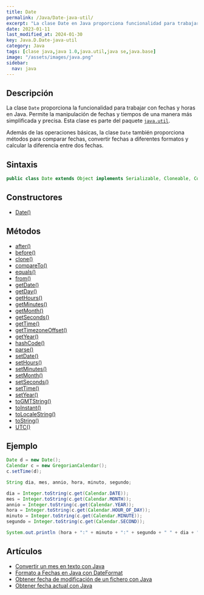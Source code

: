 ```yaml
---
title: Date
permalink: /Java/Date-java-util/
excerpt: "La clase Date en Java proporciona funcionalidad para trabajar con fechas y horas. Es parte del paquete java.util y permite la manipulación de fechas y tiempos de manera simplificada y precisa."
date: 2023-01-11
last_modified_at: 2024-01-30
key: Java.D.Date-java-util
category: Java
tags: [clase java,java 1.0,java.util,java se,java.base]
image: "/assets/images/java.png"
sidebar:
  nav: java
---
```


## **Descripción**


La clase `Date` proporciona la funcionalidad para trabajar con fechas y horas en Java. Permite la manipulación de fechas y tiempos de una manera más simplificada y precisa. Esta clase es parte del paquete [`java.util`](https://www.w3api.com/Java/tag/java.util).


Además de las operaciones básicas, la clase `Date` también proporciona métodos para comparar fechas, convertir fechas a diferentes formatos y calcular la diferencia entre dos fechas.


## **Sintaxis**


```java
public class Date extends Object implements Serializable, Cloneable, Comparable<Date>
```


## **Constructores**

- [Date()](https://w3api.com/Java/Date-java-util/Date/)

## **Métodos**

- [after()](https://www.w3api.com/Java/Date-java-util/after)
- [before()](https://www.w3api.com/Java/Date-java-util/before)
- [clone()](https://www.w3api.com/Java/Date-java-util/clone)
- [compareTo()](https://www.w3api.com/Java/Date-java-util/compareTo)
- [equals()](https://www.w3api.com/Java/Date-java-util/equals)
- [from()](https://www.w3api.com/Java/Date-java-util/from)
- [getDate()](https://www.w3api.com/Java/Date-java-util/getDate)
- [getDay()](https://www.w3api.com/Java/Date-java-util/getDay)
- [getHours()](https://www.w3api.com/Java/Date-java-util/getHours)
- [getMinutes()](https://www.w3api.com/Java/Date-java-util/getMinutes)
- [getMonth()](https://www.w3api.com/Java/Date-java-util/getMonth)
- [getSeconds()](https://www.w3api.com/Java/Date-java-util/getSeconds)
- [getTime()](https://www.w3api.com/Java/Date-java-util/getTime)
- [getTimezoneOffset()](https://www.w3api.com/Java/Date-java-util/getTimezoneOffset)
- [getYear()](https://www.w3api.com/Java/Date-java-util/getYear)
- [hashCode()](https://www.w3api.com/Java/Date-java-util/hashCode)
- [parse()](https://www.w3api.com/Java/Date-java-util/parse)
- [setDate()](https://www.w3api.com/Java/Date-java-util/setDate)
- [setHours()](https://www.w3api.com/Java/Date-java-util/setHours)
- [setMinutes()](https://www.w3api.com/Java/Date-java-util/setMinutes)
- [setMonth()](https://www.w3api.com/Java/Date-java-util/setMonth)
- [setSeconds()](https://www.w3api.com/Java/Date-java-util/setSeconds)
- [setTime()](https://www.w3api.com/Java/Date-java-util/setTime)
- [setYear()](https://www.w3api.com/Java/Date-java-util/setYear)
- [toGMTString()](https://www.w3api.com/Java/Date-java-util/toGMTString)
- [toInstant()](https://www.w3api.com/Java/Date-java-util/toInstant)
- [toLocaleString()](https://www.w3api.com/Java/Date-java-util/toLocaleString)
- [toString()](https://www.w3api.com/Java/Date-java-util/toString)
- [UTC()](https://www.w3api.com/Java/Date-java-util/UTC)

## **Ejemplo**


```java
Date d = new Date();
Calendar c = new GregorianCalendar(); 
c.setTime(d);

String dia, mes, annio, hora, minuto, segundo;

dia = Integer.toString(c.get(Calendar.DATE));
mes = Integer.toString(c.get(Calendar.MONTH));
annio = Integer.toString(c.get(Calendar.YEAR));
hora = Integer.toString(c.get(Calendar.HOUR_OF_DAY));
minuto = Integer.toString(c.get(Calendar.MINUTE));
segundo = Integer.toString(c.get(Calendar.SECOND));

System.out.println (hora + ":" + minuto + ":" + segundo + " " + dia + "/" + mes +"/" + annio);
```


## Artículos

- [Convertir un mes en texto con Java](https://lineadecodigo.com/java/convertir-un-mes-en-texto-con-java/)
- [Formato a Fechas en Java con DateFormat](https://lineadecodigo.com/java/formato-a-fechas-en-java-con-dateformat/)
- [Obtener fecha de modificación de un fichero con Java](https://lineadecodigo.com/java/obtener-fecha-de-modificacion-de-un-fichero-con-java/)
- [Obtener fecha actual con Java](https://lineadecodigo.com/java/obtener-fecha-actual-con-java/)
